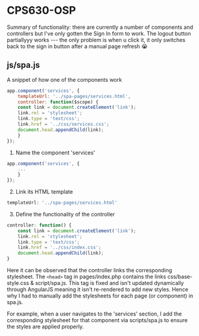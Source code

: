 # CPS630-OSP
Summary of functionality: there are currently a number of components and controllers but I've only gotten the Sign In form to work. The logout button partiallyyy works --- the only problem is when u click it, it only switches back to the sign in button after a manual page refresh 😭

## js/spa.js

A snippet of how one of the components work
```javascript
app.component('services', {
    templateUrl: '../spa-pages/services.html',
    controller: function($scope) {
    const link = document.createElement('link');
    link.rel = 'stylesheet';
    link.type = 'text/css';
    link.href = '../css/services.css';  
    document.head.appendChild(link);
    }
});
```

1. Name the component 'services'
```javascript
app.component('services', {
    ...
    }
});
```

2. Link its HTML template
```javascript
templateUrl: '../spa-pages/services.html'
```

3. Define the functionality of the controller
```javascript
controller: function() {
    const link = document.createElement('link');
    link.rel = 'stylesheet';
    link.type = 'text/css';
    link.href = '../css/index.css';  
    document.head.appendChild(link);
}
```

Here it can be observed that the controller links the corresponding stylesheet. 
The ```<head>``` tag in pages/index.php contains the links css/base-style.css & script/spa.js. This tag is fixed and isn't updated dynamically through AngularJS meaning it isn't re-rendered to add new styles. Hence why I had to manually add the stylesheets for each page (or component) in spa.js.

For example, when a user navigates to the 'services' section, I add the corresponding stylesheet for that component via scripts/spa.js to ensure the styles are applied properly.
